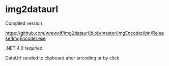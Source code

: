 img2dataurl
===========
Compiled version

https://github.com/wrewolf/img2dataurl/blob/master/ImgEncoder/bin/Release/ImgEncoder.exe

.NET 4.0 requried

DataUrl sended to clipboard after encoding or by click
